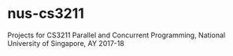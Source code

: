 # nus-cs3211
Projects for CS3211 Parallel and Concurrent Programming, National University of Singapore, AY 2017-18
